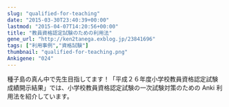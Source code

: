```yaml
---
slug: "qualified-for-teaching"
date: "2015-03-30T23:40:39+00:00"
lastmod: "2015-04-07T14:20:56+00:00"
title: "教員資格認定試験のための利用法"
gene_url: "http://ken2tanega.exblog.jp/23841696"
tags: ["利用事例","資格試験"]
thumbnail: "qualified-for-teaching.png"
Ankigene: "024"
---
```

種子島の真ん中で先生目指してます！「平成２６年度小学校教員資格認定試験　成績開示結果」では、小学校教員資格認定試験の一次試験対策のための Anki 利用法を紹介しています。 

